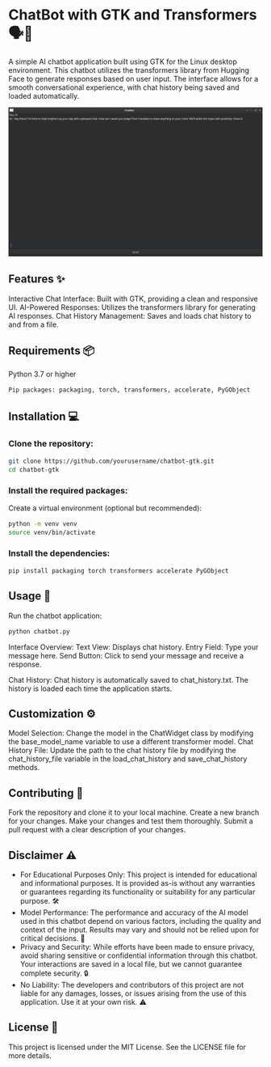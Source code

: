 # ChatBot with GTK and Transformers 🗣️💬

A simple AI chatbot application built using GTK for the Linux desktop environment. This chatbot utilizes the transformers library from Hugging Face to generate responses based on user input. The interface allows for a smooth conversational experience, with chat history being saved and loaded automatically.

![ChatBot Screenshot](chatbot_gui.png)

## Features ✨

Interactive Chat Interface: Built with GTK, providing a clean and responsive UI.
AI-Powered Responses: Utilizes the transformers library for generating AI responses.
Chat History Management: Saves and loads chat history to and from a file.

## Requirements 📦

Python 3.7 or higher
```bash
Pip packages: packaging, torch, transformers, accelerate, PyGObject
```

## Installation 💻

### Clone the repository:
```bash
git clone https://github.com/yourusername/chatbot-gtk.git
cd chatbot-gtk
```

### Install the required packages:

Create a virtual environment (optional but recommended):
```bash
python -m venv venv
source venv/bin/activate
```

### Install the dependencies:
```bash
pip install packaging torch transformers accelerate PyGObject
```

## Usage 🚀

Run the chatbot application:
```bash
python chatbot.py
```

Interface Overview:
    Text View: Displays chat history.
    Entry Field: Type your message here.
    Send Button: Click to send your message and receive a response.

Chat History:
    Chat history is automatically saved to chat_history.txt.
    The history is loaded each time the application starts.

## Customization ⚙️

Model Selection: Change the model in the ChatWidget class by modifying the base_model_name variable to use a different transformer model.
Chat History File: Update the path to the chat history file by modifying the chat_history_file variable in the load_chat_history and save_chat_history methods.

## Contributing 🤝

Fork the repository and clone it to your local machine.
Create a new branch for your changes.
Make your changes and test them thoroughly.
Submit a pull request with a clear description of your changes.

## Disclaimer ⚠️
- For Educational Purposes Only: This project is intended for educational and informational purposes. It is provided as-is without any warranties or guarantees regarding its functionality or suitability for any particular purpose. 🛠️
- Model Performance: The performance and accuracy of the AI model used in this chatbot depend on various factors, including the quality and context of the input. Results may vary and should not be relied upon for critical decisions. 🤖
- Privacy and Security: While efforts have been made to ensure privacy, avoid sharing sensitive or confidential information through this chatbot. Your interactions are saved in a local file, but we cannot guarantee complete security. 🔒
- No Liability: The developers and contributors of this project are not liable for any damages, losses, or issues arising from the use of this application. Use it at your own risk. ⚠️

## License 📝

This project is licensed under the MIT License. See the LICENSE file for more details.

